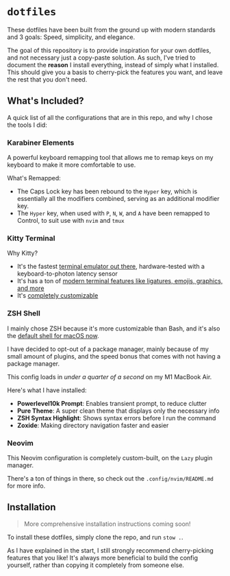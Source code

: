 # `dotfiles`

These dotfiles have been built from the ground up with modern standards and 3 goals: Speed, simplicity, and elegance.

The goal of this repository is to provide inspiration for your own dotfiles, and not necessary just a copy-paste solution. As such, I've tried to document the **reason** I install everything, instead of simply what I installed. This should give you a basis to cherry-pick the features you want, and leave the rest that you don't need.

## What's Included?

A quick list of all the configurations that are in this repo, and why I chose the tools I did:

### Karabiner Elements

A powerful keyboard remapping tool that allows me to remap keys on my keyboard to make it more comfortable to use.

What's Remapped:
- The Caps Lock key has been rebound to the `Hyper` key, which is essentially all the modifiers combined, serving as an additional modifier key.
- The `Hyper` key, when used with `P`, `N`, `W`, and `A` have been remapped to Control, to suit use with `nvim` and `tmux` 

### Kitty Terminal

Why Kitty?
- It's the fastest [terminal emulator out there](https://thume.ca/2020/05/20/making-a-latency-tester/), hardware-tested with a keyboard-to-photon latency sensor
- It's has a ton of [modern terminal features like ligatures, emojis, graphics, and more](https://sw.kovidgoyal.net/kitty/)
- It's [completely customizable](https://sw.kovidgoyal.net/kitty/overview/#configuring-kitty)

### ZSH Shell

I mainly chose ZSH because it's more customizable than Bash, and it's also the [default shell for macOS now](https://support.apple.com/lt-lt/guide/terminal/trml113/mac).

I have decided to opt-out of a package manager, mainly because of my small amount of plugins, and the speed bonus that comes with not having a package manager.

This config loads in *under a quarter of a second* on my M1 MacBook Air.

Here's what I have installed:
- **Powerlevel10k Prompt**: Enables transient prompt, to reduce clutter
- **Pure Theme**: A super clean theme that displays only the necessary info
- **ZSH Syntax Highlight**: Shows syntax errors before I run the command
- **Zoxide**: Making directory navigation faster and easier

### Neovim

This Neovim configuration is completely custom-built, on the `Lazy` plugin manager.

There's a ton of things in there, so check out the `.config/nvim/README.md` for more info.

## Installation 

> More comprehensive installation instructions coming soon!

To install these dotfiles, simply clone the repo, and run `stow .`.

As I have explained in the start, I still strongly recommend cherry-picking features that you like! It's always more beneficial to build the config yourself, rather than copying it completely from someone else. 
